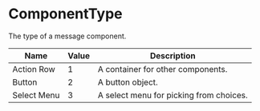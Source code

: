 # ComponentType

The type of a message component.

| Name        | Value | Description                             |
|-------------|-------|-----------------------------------------|
| Action Row  | 1     | A container for other components.       |
| Button      | 2     | A button object.                        |
| Select Menu | 3     | A select menu for picking from choices. |

